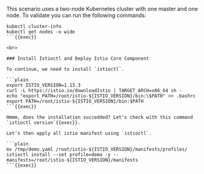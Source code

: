 This scenario uses a two-node Kubernetes cluster with one master and one node. To validate you can run the following commands:

```plain
kubectl cluster-info
kubectl get nodes -o wide
```{{exec}}

<br>

### Install Istioctl and Deploy Istio Core Component

To continue, we need to install `istioctl`.

```plain
export ISTIO_VERSION=1.13.3
curl -L https://istio.io/downloadIstio | TARGET_ARCH=x86_64 sh -
echo "export PATH=/root/istio-${ISTIO_VERSION}/bin:\$PATH" >> .bashrc
export PATH=/root/istio-${ISTIO_VERSION}/bin:$PATH
```{{exec}}

Hmmm, does the installation succedded? Let's check with this command `istioctl version`{{exec}}.

Let's then apply all istio manifest using `istioctl`.

```plain
mv /tmp/demo.yaml /root/istio-${ISTIO_VERSION}/manifests/profiles/
istioctl install --set profile=demo -y --manifests=/root/istio-${ISTIO_VERSION}/manifests
```{{exec}}
